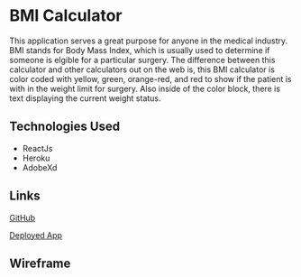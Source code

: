 # BMI Calculator
This application serves a great purpose for anyone in the medical industry. BMI stands for Body Mass Index, which is usually used to determine if someone is elgible for a particular surgery. The difference between this calculator and other calculators out on the web is, this BMI calculator is color coded with yellow, green, orange-red, and red to show if the patient is with in the weight limit for surgery. Also inside of the color block, there is text displaying the current weight status.

## Technologies Used

* ReactJs
* Heroku 
* AdobeXd

## Links

[GitHub](https://github.com/justinparrish/BMI-Calculator 'GitHub')

[Deployed App](https://github.com/justinparrish/BMI-Calculator 'Deployed App')

## Wireframe

